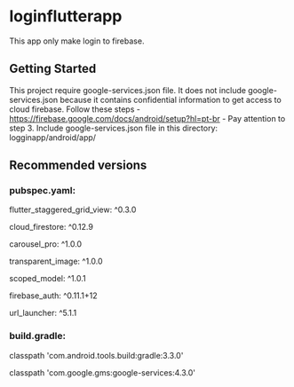 # loginflutterapp

This app only make login to firebase.

## Getting Started

This project require google-services.json file. It does not include google-services.json because it contains confidential information to get access to cloud firebase. Follow these steps - https://firebase.google.com/docs/android/setup?hl=pt-br - Pay attention to step 3. Include google-services.json file in this directory:  logginapp/android/app/


## Recommended versions

### pubspec.yaml:

flutter_staggered_grid_view: ^0.3.0

cloud_firestore: ^0.12.9

carousel_pro: ^1.0.0

transparent_image: ^1.0.0

scoped_model: ^1.0.1

firebase_auth: ^0.11.1+12

url_launcher: ^5.1.1

### build.gradle:

classpath 'com.android.tools.build:gradle:3.3.0'

classpath 'com.google.gms:google-services:4.3.0'
